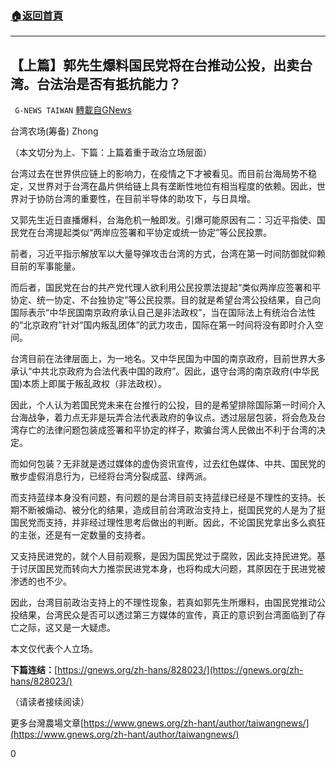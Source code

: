###  [:house:返回首頁](https://github.com/ourhimalayas/txt)
---

## 【上篇】郭先生爆料国民党将在台推动公投，出卖台湾。台法治是否有抵抗能力？
` G-NEWS TAIWAN` [轉載自GNews](https://gnews.org/zh-hans/823072/)

台湾农场(筹备) Zhong

（本文切分为上、下篇：上篇着重于政治立场层面）

台湾过去在世界供应链上的影响力，在疫情之下才被看见。而目前台海局势不稳定，又世界对于台湾在晶片供给链上具有垄断性地位有相当程度的依赖。因此，世界对于协防台湾的重要性，在目前半导体的助攻下，与日具增。

又郭先生近日直播爆料，台海危机一触即发。引爆可能原因有二：习近平指使、国民党在台湾提起类似“两岸应签署和平协定或统一协定”等公民投票。

前者，习近平指示解放军以大量导弹攻击台湾的方式，台湾在第一时间防御就仰赖目前的军事能量。

而后者，国民党在台的共产党代理人欲利用公民投票法提起“类似两岸应签署和平协定、统一协定、不台独协定”等公民投票。目的就是希望台湾公投结果，自己向国际表示“中华民国南京政府承认自己是非法政权”，当在国际法上有统治合法性的“北京政府”针对“国内叛乱团体”的武力攻击，国际在第一时间将没有即时介入空间。

台湾目前在法律层面上，为一地名。又中华民国为中国的南京政府，目前世界大多承认“中共北京政府为合法代表中国的政府”。因此，退守台湾的南京政府(中华民国)本质上即属于叛乱政权（非法政权）。

因此，个人认为若国民党未来在台推行的公投，目的是希望排除国际第一时间介入台海战争，着力点无非是玩弄合法代表政府的争议点。透过层层包装，将会危及台湾存亡的法律问题包装成签署和平协定的样子，欺骗台湾人民做出不利于台湾的决定。

而如何包装？无非就是透过媒体的虚伪资讯宣传，过去红色媒体、中共、国民党的散步虚假消息行为，已经将台湾分裂成蓝、绿两派。

而支持蓝绿本身没有问题，有问题的是台湾目前支持蓝绿已经是不理性的支持。长期不断被煽动、被分化的结果，造成目前台湾政治支持上，挺国民党的人是为了挺国民党而支持，并非经过理性思考后做出的判断。因此，不论国民党拿出多么疯狂的主张，还是有一定数量的支持者。

又支持民进党的，就个人目前观察，是因为国民党过于腐败，因此支持民进党。基于讨厌国民党而转向大力推崇民进党本身，也将构成大问题，其原因在于民进党被渗透的也不少。

因此，台湾目前政治支持上的不理性现象，若真如郭先生所爆料，由国民党推动公投结果，台湾民众是否可以透过第三方媒体的宣传，真正的意识到台湾面临到了存亡之际，这又是一大疑虑。

本文仅代表个人立场。

**下篇连结：**[https://gnews.org/zh-hans/828023/](https://gnews.org/zh-hans/828023/)

（请读者接续阅读）

更多台灣農場文章[https://www.gnews.org/zh-hant/author/taiwangnews/](https://www.gnews.org/zh-hant/author/taiwangnews/)

0

